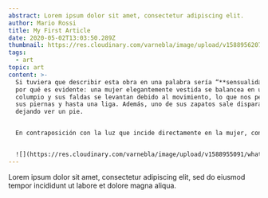 ```yaml
---
abstract: Lorem ipsum dolor sit amet, consectetur adipiscing elit.
author: Mario Rossi
title: My First Article
date: 2020-05-02T13:03:50.289Z
thumbnail: https://res.cloudinary.com/varnebla/image/upload/v1588956207/whatsapp-image-2020-04-25-at-18.52.00_q56zh2_dgjznv.jpg
tags:
  - art
topic: art
content: >-
  Si tuviera que describir esta obra en una palabra sería “**sensualidad**“. El
  por qué es evidente: una mujer elegantemente vestida se balancea en un
  columpio y sus faldas se levantan debido al movimiento, lo que nos permite ver
  sus piernas y hasta una liga. Además, uno de sus zapatos sale disparado
  dejando ver un pie.


  En contraposición con la luz que incide directamente en la mujer, contrastan dos personajes masculinos. En las sombras de los árboles, sentado en un banco de piedra, un hombre de avanzada edad (como parece indicar su pelo blanco), controla el mecanismo de cuerdas que mueve el columpio de la mujer, seguramente su esposa. El personaje que cierra el grupo es un hombre aparentemente más joven, que está tumbado en primer término, mirando directamente a la mujer (y seguramente lo que hay bajo sus faldas). Este personaje ha sido interpretado como el amante, que se burla. Por tanto, **las tres figuras forman un triángulo,** tanto en el soporte plástico como en la vida real.


  ![](https://res.cloudinary.com/varnebla/image/upload/v1588955091/whatsapp-image-2020-04-25-at-18.52.00_q56zh2.jpg)
---
```


Lorem ipsum dolor sit amet, consectetur adipiscing elit, sed do eiusmod tempor incididunt ut labore et dolore magna aliqua.
